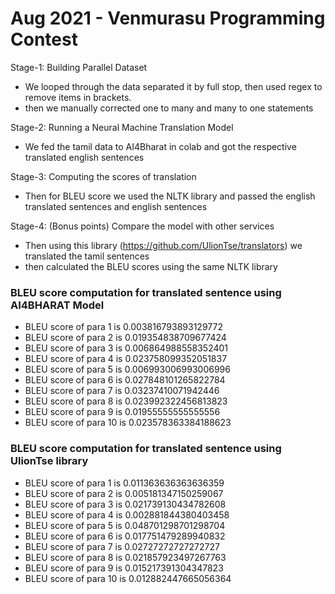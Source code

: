# Aug 2021 - Venmurasu Programming Contest 


Stage-1: Building Parallel Dataset

 - We looped through the data separated it by full stop, then used regex to remove items in brackets.
 - then we manually corrected one to many and many to one statements

Stage-2: Running a Neural Machine Translation Model

- We fed the tamil data to AI4Bharat in colab and got the respective translated english sentences

Stage-3: Computing the scores of translation

- Then for BLEU score we used the NLTK library and passed the english translated sentences and english sentences

Stage-4: (Bonus points) Compare the model with other services

- Then using this library (https://github.com/UlionTse/translators) we translated the tamil sentences
- then calculated the BLEU scores using the same NLTK library

### BLEU score computation for translated sentence using AI4BHARAT Model
- BLEU score of para 1 is 0.003816793893129772
- BLEU score of para 2 is 0.019354838709677424
- BLEU score of para 3 is 0.006864988558352401
- BLEU score of para 4 is 0.023758099352051837
- BLEU score of para 5 is 0.006993006993006996
- BLEU score of para 6 is 0.027848101265822784
- BLEU score of para 7 is 0.03237410071942446
- BLEU score of para 8 is 0.023992322456813823
- BLEU score of para 9 is 0.01955555555555556
- BLEU score of para 10 is 0.023578363384188623

### BLEU score computation for translated sentence using UlionTse library
- BLEU score of para 1 is 0.011363636363636359
- BLEU score of para 2 is 0.005181347150259067
- BLEU score of para 3 is 0.021739130434782608
- BLEU score of para 4 is 0.002881844380403458
- BLEU score of para 5 is 0.048701298701298704
- BLEU score of para 6 is 0.017751479289940832
- BLEU score of para 7 is 0.02727272727272727
- BLEU score of para 8 is 0.021857923497267763
- BLEU score of para 9 is 0.015217391304347823
- BLEU score of para 10 is 0.012882447665056364
